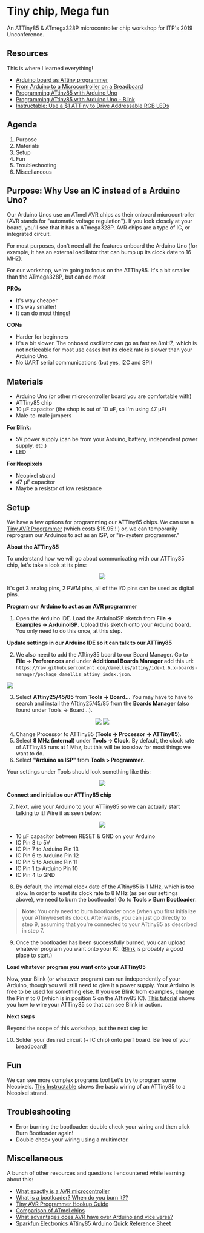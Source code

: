# Tiny chip, Mega fun
An ATTiny85 &amp; ATmega328P microcontroller chip workshop for ITP's 2019 Unconference.

## Resources

This is where I learned everything!

+ [Arduino board as ATtiny programmer](http://highlowtech.org/?p=1706)
+ [From Arduino to a Microcontroller on a Breadboard](https://www.arduino.cc/en/Tutorial/ArduinoToBreadboard)
+ [Programming ATtiny85 with Arduino Uno](https://create.arduino.cc/projecthub/arjun/programming-attiny85-with-arduino-uno-afb829)
+ [Programming ATtiny85 with Arduino Uno - Blink](https://create.arduino.cc/projecthub/arjun/programming-attiny85-with-arduino-uno-afb829#toc-testing-attiny85-blink-4)
+ [Instructable: Use a $1 ATTiny to Drive Addressable RGB LEDs](https://www.instructables.com/id/Use-a-1-ATTiny-to-drive-addressable-RGB-LEDs/)

## Agenda

1. Purpose
2. Materials
3. Setup
4. Fun
5. Troubleshooting
6. Miscellaneous

## Purpose: Why Use an IC instead of a Arduino Uno?

Our Arduino Unos use an ATmel AVR chips as their onboard microcontroller (AVR stands for "automatic voltage regulation"). If you look closely at your board, you'll see that it has a ATmega328P. AVR chips are a type of IC, or integrated circuit.

For most purposes, don't need all the features onboard the Arduino Uno (for example, it has an external oscillator that can bump up its clock date to 16 MHZ).

For our workshop, we're going to focus on the ATTiny85. It's a bit smaller than the ATmega328P, but can do most

**PROs**

+ It's way cheaper
+ It's way smaller!
+ It can do most things!

**CONs**
+ Harder for beginners
+ It's a bit slower. The onboard oscillator can go as fast as 8mHZ, which is not noticeable for most use cases but  its clock rate is slower than your Arduino Uno.  
+ No UART serial communications (but yes, I2C and SPI)

## Materials

+ Arduino Uno (or other microcontroller board you are comfortable with)
+ ATTiny85 chip
+ 10 μF capacitor (the shop is out of 10 uF, so I'm using 47 μF)
+ Male-to-male jumpers

**For Blink:**
+ 5V power supply (can be from your Arduino, battery, independent power supply, etc.)
+ LED

**For Neopixels**
+ Neopixel strand
+ 47 μF capacitor
+ Maybe a resistor of low resistance

## Setup

We have a few options for programming our ATTiny85 chips. We can use a [Tiny AVR Programmer](https://www.sparkfun.com/products/11801?_ga=2.254947915.295978248.1548287842-129504373.1548287842) (which costs $15.95!!!) or, we can temporarily reprogram our Arduinos to act as an ISP, or "in-system programmer."

**About the ATTiny85**

To understand how we will go about communicating with our ATTiny85 chip, let's take a look at its pins:

<p align="center">
  <img src="/images/pins.png">
</p>

It's got 3 analog pins, 2 PWM pins, all of the I/O pins can be used as digital pins.

**Program our Arduino to act as an AVR programmer**

1. Open the Arduino IDE. Load the ArduinoISP sketch from **File -> Examples -> ArduinoISP**. Upload this sketch onto your Arduino board. You only need to do this once, at this step.

**Update settings in our Arduino IDE so it can talk to our ATTiny85**

2. We also need to add the ATtiny85 board to our Board Manager. Go to **File -> Preferences** and under **Additional Boards Manager** add this url: `https://raw.githubusercontent.com/damellis/attiny/ide-1.6.x-boards-manager/package_damellis_attiny_index.json`.


![](/images/1.png)

3. Select **ATtiny25/45/85** from **Tools -> Board...** You may have to have to search and install the ATtiny25/45/85 from the **Boards Manager** (also found under Tools -> Board...).

<p align="center">
  <img src="/images/2.png">
	<img src="/images/3.png">
</p>

4. Change Processor to ATTiny85 (**Tools -> Processor -> ATTiny85**).
5. Select **8 MHz (internal)** under **Tools -> Clock**. By default, the clock rate of ATTiny85 runs at 1 Mhz, but this will be too slow for most things we want to do.
6. Select **"Arduino as ISP"** from **Tools > Programmer**.

Your settings under Tools should look something like this:

<p align="center">
  <img src="/images/4.png">
</p>

**Connect and initialize our ATTiny85 chip**

7. Next, wire your Arduino to your ATTiny85 so we can actually start talking to it! Wire it as seen below:

<p align="center">
  <img src="/images/jsp.png">
</p>

- 10 μF capacitor between RESET & GND on your Arduino
- IC Pin 8 to 5V
- IC Pin 7 to Arduino Pin 13
- IC Pin 6 to Arduino Pin 12
- IC Pin 5 to Arduino Pin 11
- IC Pin 1 to Arduino Pin 10
- IC Pin 4 to GND


8. By default, the internal clock date of the ATtiny85 is 1 MHz, which is too slow. In order to reset its clock rate to 8 MHz (as per our settings above), we need to burn the bootloader! Go to **Tools > Burn Bootloader**.

> **Note:** You only need to burn bootloader once (when you first initialize your ATtiny/reset its clock). Afterwards, you can just go directly to step 9, assuming that you're connected to your ATtiny85 as described in step 7.

9. Once the bootloader has been successfully burned, you can upload whatever program you want onto your IC. ([Blink](https://create.arduino.cc/projecthub/arjun/programming-attiny85-with-arduino-uno-afb829#toc-testing-attiny85-blink-4) is probably a good place to start.)

**Load whatever program you want onto your ATTiny85**

Now, your Blink (or whatever program) can run independently of your Arduino, though you will still need to give it a power supply. Your Arduino is free to be used for something else.
If you use Blink from examples, change the Pin # to 0 (which is in position 5 on the ATtiny85 IC). [This tutorial](https://create.arduino.cc/projecthub/arjun/programming-attiny85-with-arduino-uno-afb829#toc-testing-attiny85-blink-4) shows you how to wire your ATTiny85 so that can see Blink in action.  

**Next steps**

Beyond the scope of this workshop, but the next step is:

10. Solder your desired circuit (+ IC chip) onto perf board. Be free of your breadboard!

## Fun

We can see more complex programs too! Let's try to program some Neopixels. [This Instructable](https://www.instructables.com/id/Use-a-1-ATTiny-to-drive-addressable-RGB-LEDs/) shows the basic wiring of an ATTiny85 to a Neopixel strand.

## Troubleshooting

+ Error burning the bootloader: double check your wiring and then click Burn Bootloader again!
+ Double check your wiring using a multimeter.

## Miscellaneous

A bunch of other resources and questions I encountered while learning about this:

+ [What exactly is a AVR microcontroller](https://en.wikipedia.org/wiki/AVR_microcontrollers)
+ [What is a bootloader? When do you burn it??](https://www.arduino.cc/en/Hacking/Bootloader?from=Tutorial.Bootloader)
+ [Tiny AVR Programmer Hookup Guide](https://learn.sparkfun.com/tutorials/tiny-avr-programmer-hookup-guide/attiny85-use-hints)
+ [Comparison of ATmel chips](https://thewanderingengineer.com/2013/04/28/comparison-of-atmel-chips/)
+ [What advantages does AVR have over Arduino and vice versa?](https://www.quora.com/What-advantages-does-AVR-have-over-Arduino-and-vice-versa)
+ [Sparkfun Electronics ATtiny85 Arduino Quick Reference Sheet](https://cdn.sparkfun.com/assets/2/8/b/a/a/Tiny_QuickRef_v2_2.pdf)
